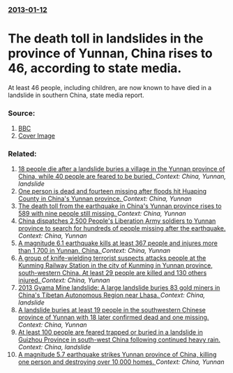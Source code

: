 ### [2013-01-12](/news/2013/01/12/index.md)

# The death toll in landslides in the province of Yunnan, China rises to 46, according to state media. 

At least 46 people, including children, are now known to have died in a landslide in southern China, state media report.


### Source:

1. [BBC](http://www.bbc.co.uk/news/world-asia-china-20997520)
1. [Cover Image](http://ichef.bbci.co.uk/news/1024/media/images/65241000/jpg/_65241428_65241427.jpg)

### Related:

1. [18 people die after a landslide buries a village in the Yunnan province of China, while 40 people are feared to be buried. ](/news/2013/01/11/18-people-die-after-a-landslide-buries-a-village-in-the-yunnan-province-of-china-while-40-people-are-feared-to-be-buried.md) _Context: China, Yunnan, landslide_
2. [One person is dead and fourteen missing after floods hit Huaping County in China's Yunnan province. ](/news/2015/09/16/one-person-is-dead-and-fourteen-missing-after-floods-hit-huaping-county-in-china-s-yunnan-province.md) _Context: China, Yunnan_
3. [The death toll from the earthquake in China's Yunnan province rises to 589 with nine people still missing. ](/news/2014/08/6/the-death-toll-from-the-earthquake-in-china-s-yunnan-province-rises-to-589-with-nine-people-still-missing.md) _Context: China, Yunnan_
4. [China dispatches 2,500 People's Liberation Army soldiers to Yunnan province to search for hundreds of people missing after the earthquake. ](/news/2014/08/4/china-dispatches-2-500-people-s-liberation-army-soldiers-to-yunnan-province-to-search-for-hundreds-of-people-missing-after-the-earthquake.md) _Context: China, Yunnan_
5. [A magnitude 6.1 earthquake kills at least 367 people and injures more than 1,700 in Yunnan, China. ](/news/2014/08/3/a-magnitude-6-1-earthquake-kills-at-least-367-people-and-injures-more-than-1-700-in-yunnan-china.md) _Context: China, Yunnan_
6. [A group of knife-wielding terrorist suspects attacks people at the Kunming Railway Station in the city of Kunming in Yunnan province, south-western China. At least 29 people are killed and 130 others injured. ](/news/2014/03/1/a-group-of-knife-wielding-terrorist-suspects-attacks-people-at-the-kunming-railway-station-in-the-city-of-kunming-in-yunnan-province-south.md) _Context: China, Yunnan_
7. [2013 Gyama Mine landslide: A large landslide buries 83 gold miners in China's Tibetan Autonomous Region near Lhasa. ](/news/2013/03/29/2013-gyama-mine-landslide-a-large-landslide-buries-83-gold-miners-in-china-s-tibetan-autonomous-region-near-lhasa.md) _Context: China, landslide_
8. [A landslide buries at least 19 people in the southwestern Chinese province of Yunnan with 18 later confirmed dead and one missing. ](/news/2012/10/4/a-landslide-buries-at-least-19-people-in-the-southwestern-chinese-province-of-yunnan-with-18-later-confirmed-dead-and-one-missing.md) _Context: China, Yunnan_
9. [At least 100 people are feared trapped or buried in a landslide in Guizhou Province in south-west China following continued heavy rain. ](/news/2010/06/28/at-least-100-people-are-feared-trapped-or-buried-in-a-landslide-in-guizhou-province-in-south-west-china-following-continued-heavy-rain.md) _Context: China, landslide_
10. [ A magnitude 5.7 earthquake strikes Yunnan province of China, killing one person and destroying over 10,000 homes. ](/news/2009/07/9/a-magnitude-5-7-earthquake-strikes-yunnan-province-of-china-killing-one-person-and-destroying-over-10-000-homes.md) _Context: China, Yunnan_
